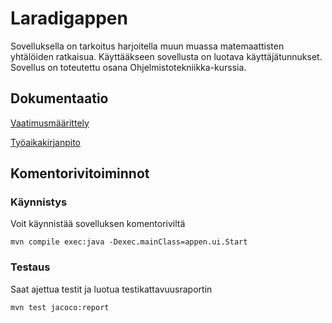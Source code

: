 # Laradigappen
Sovelluksella on tarkoitus harjoitella muun muassa matemaattisten yhtälöiden
ratkaisua. Käyttääkseen sovellusta on luotava käyttäjätunnukset.
Sovellus on toteutettu osana Ohjelmistotekniikka-kurssia.

## Dokumentaatio
[Vaatimusmäärittely](https://github.com/Ptterz/ot-harjoitustyo/blob/master/dokumentointi/maarittelydoc.md)

[Työaikakirjanpito](https://github.com/Ptterz/ot-harjoitustyo/blob/master/dokumentointi/tuntikirjanpito.md)

## Komentorivitoiminnot

### Käynnistys

Voit käynnistää sovelluksen komentoriviltä
```
mvn compile exec:java -Dexec.mainClass=appen.ui.Start
```

### Testaus

Saat ajettua testit ja luotua testikattavuusraportin
```
mvn test jacoco:report
```



